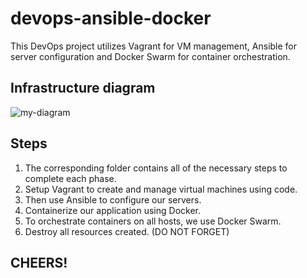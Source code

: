 # devops-ansible-docker

This DevOps project utilizes Vagrant for VM management, Ansible for server configuration and Docker Swarm for container orchestration.

## Infrastructure diagram
![my-diagram](https://user-images.githubusercontent.com/64161258/163655278-35f35b28-4ede-4656-9d78-787288734e3c.png "my-diagram" )

## Steps

1. The corresponding folder contains all of the necessary steps to complete each phase.
2. Setup Vagrant to create and manage virtual machines using code.
3. Then use Ansible to configure our servers.
4. Containerize our application using Docker.
5. To orchestrate containers on all hosts, we use Docker Swarm.
6. Destroy all resources created. (DO NOT FORGET)

## CHEERS!
